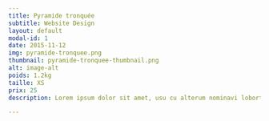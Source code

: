 ```yaml
---
title: Pyramide tronquée
subtitle: Website Design
layout: default
modal-id: 1
date: 2015-11-12
img: pyramide-tronquee.png
thumbnail: pyramide-tronquee-thumbnail.png
alt: image-alt
poids: 1.2kg
taille: XS
prix: 25
description: Lorem ipsum dolor sit amet, usu cu alterum nominavi lobortis. At duo novum diceret. Tantas apeirian vix et, usu sanctus postulant inciderint ut, populo diceret necessitatibus in vim. Cu eum dicam feugiat noluisse.

---
```

